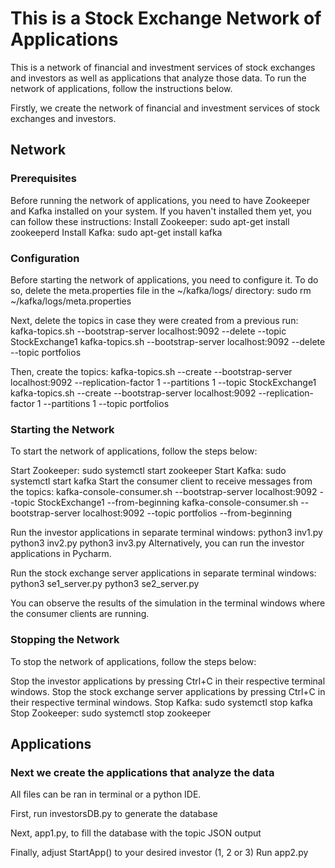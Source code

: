 # This is a Stock Exchange Network of Applications
 
This is a network of financial and investment services of stock exchanges and investors as well as applications that analyze those data. To run the network of applications, follow the instructions below.

Firstly, we create the network of financial and investment services of stock exchanges and investors.

## Network

### Prerequisites

Before running the network of applications, you need to have Zookeeper and Kafka installed on your system. If you haven't installed them yet, you can follow these instructions:
Install Zookeeper: sudo apt-get install zookeeperd
Install Kafka: sudo apt-get install kafka


### Configuration

Before starting the network of applications, you need to configure it. To do so, delete the meta.properties file in the ~/kafka/logs/ directory:
sudo rm ~/kafka/logs/meta.properties

Next, delete the topics in case they were created from a previous run:
kafka-topics.sh --bootstrap-server localhost:9092 --delete --topic StockExchange1
kafka-topics.sh --bootstrap-server localhost:9092 --delete --topic portfolios

Then, create the topics:
kafka-topics.sh --create --bootstrap-server localhost:9092 --replication-factor 1 --partitions 1 --topic StockExchange1
kafka-topics.sh --create --bootstrap-server localhost:9092 --replication-factor 1 --partitions 1 --topic portfolios


### Starting the Network

To start the network of applications, follow the steps below:

Start Zookeeper: sudo systemctl start zookeeper
Start Kafka: sudo systemctl start kafka
Start the consumer client to receive messages from the topics:
kafka-console-consumer.sh --bootstrap-server localhost:9092 --topic StockExchange1 --from-beginning
kafka-console-consumer.sh --bootstrap-server localhost:9092 --topic portfolios --from-beginning

Run the investor applications in separate terminal windows:
python3 inv1.py
python3 inv2.py
python3 inv3.py
Alternatively, you can run the investor applications in Pycharm.

Run the stock exchange server applications in separate terminal windows:
python3 se1_server.py
python3 se2_server.py

You can observe the results of the simulation in the terminal windows where the consumer clients are running.


### Stopping the Network

To stop the network of applications, follow the steps below:

Stop the investor applications by pressing Ctrl+C in their respective terminal windows.
Stop the stock exchange server applications by pressing Ctrl+C in their respective terminal windows.
Stop Kafka: sudo systemctl stop kafka
Stop Zookeeper: sudo systemctl stop zookeeper

## Applications

### Next we create the applications that analyze the data

All files can be ran in terminal or a python IDE.

First, run investorsDB.py to generate the database

Next, app1.py, to fill the database with the topic JSON output

Finally, adjust StartApp() to your desired investor (1, 2 or 3)
Run app2.py
